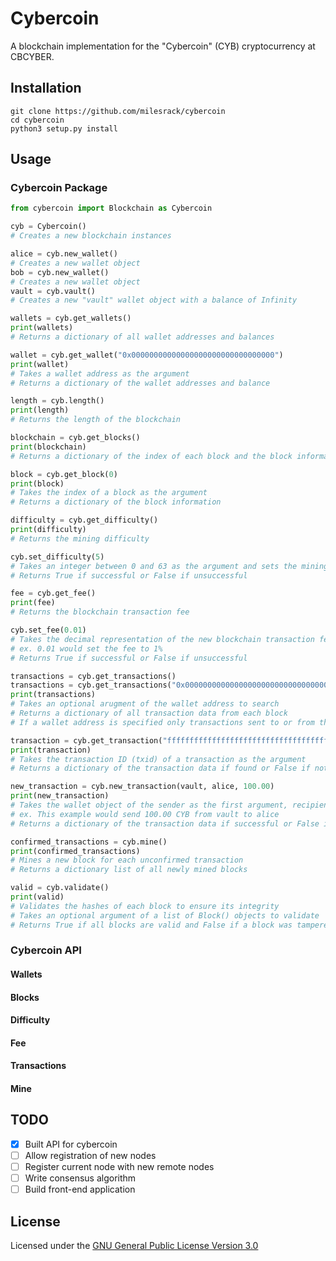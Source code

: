 # Cybercoin
A blockchain implementation for the "Cybercoin" (CYB) cryptocurrency at CBCYBER.

## Installation
```
git clone https://github.com/milesrack/cybercoin
cd cybercoin
python3 setup.py install
```

## Usage
### Cybercoin Package
```python
from cybercoin import Blockchain as Cybercoin

cyb = Cybercoin()
# Creates a new blockchain instances

alice = cyb.new_wallet()
# Creates a new wallet object
bob = cyb.new_wallet()
# Creates a new wallet object
vault = cyb.vault()
# Creates a new "vault" wallet object with a balance of Infinity

wallets = cyb.get_wallets()
print(wallets)
# Returns a dictionary of all wallet addresses and balances

wallet = cyb.get_wallet("0x00000000000000000000000000000000")
print(wallet)
# Takes a wallet address as the argument
# Returns a dictionary of the wallet addresses and balance

length = cyb.length()
print(length)
# Returns the length of the blockchain

blockchain = cyb.get_blocks()
print(blockchain)
# Returns a dictionary of the index of each block and the block information

block = cyb.get_block(0)
print(block)
# Takes the index of a block as the argument
# Returns a dictionary of the block information

difficulty = cyb.get_difficulty()
print(difficulty)
# Returns the mining difficulty

cyb.set_difficulty(5)
# Takes an integer between 0 and 63 as the argument and sets the mining difficulty
# Returns True if successful or False if unsuccessful

fee = cyb.get_fee()
print(fee)
# Returns the blockchain transaction fee

cyb.set_fee(0.01)
# Takes the decimal representation of the new blockchain transaction fee as an argument
# ex. 0.01 would set the fee to 1%
# Returns True if successful or False if unsuccessful

transactions = cyb.get_transactions()
transactions = cyb.get_transactions("0x00000000000000000000000000000000")
print(transactions)
# Takes an optional arugment of the wallet address to search
# Returns a dictionary of all transaction data from each block
# If a wallet address is specified only transactions sent to or from that wallet are returned

transaction = cyb.get_transaction("ffffffffffffffffffffffffffffffffffffffffffffffffffffffffffffffff")
print(transaction)
# Takes the transaction ID (txid) of a transaction as the argument
# Returns a dictionary of the transaction data if found or False if not found

new_transaction = cyb.new_transaction(vault, alice, 100.00)
print(new_transaction)
# Takes the wallet object of the sender as the first argument, recipient as the second argument, and amount as the third argument
# ex. This example would send 100.00 CYB from vault to alice
# Returns a dictionary of the transaction data if successful or False if unsuccessful

confirmed_transactions = cyb.mine()
print(confirmed_transactions)
# Mines a new block for each unconfirmed transaction
# Returns a dictionary list of all newly mined blocks

valid = cyb.validate()
print(valid)
# Validates the hashes of each block to ensure its integrity
# Takes an optional argument of a list of Block() objects to validate
# Returns True if all blocks are valid and False if a block was tampered with
```
### Cybercoin API
#### Wallets
#### Blocks
#### Difficulty
#### Fee
#### Transactions
#### Mine

## TODO
- [x] Built API for cybercoin
- [ ] Allow registration of new nodes
- [ ] Register current node with new remote nodes
- [ ] Write consensus algorithm
- [ ] Build front-end application

## License
Licensed under the [GNU General Public License Version 3.0](https://www.gnu.org/licenses/gpl-3.0.txt)
